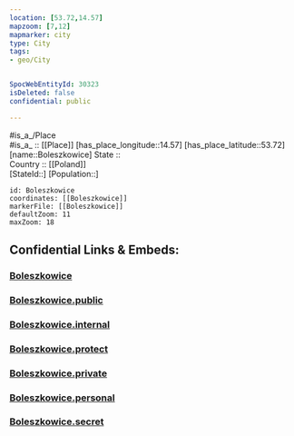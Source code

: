 ```yaml
---
location: [53.72,14.57] 
mapzoom: [7,12] 
mapmarker: city 
type: City
tags:
- geo/City


SpocWebEntityId: 30323
isDeleted: false
confidential: public

---
```

#is_a_/Place  
#is_a_ :: [[Place]] 
[has_place_longitude::14.57] 
[has_place_latitude::53.72] 
[name::Boleszkowice] 
State ::  
Country :: [[Poland]]  
[StateId::] 
[Population::] 



```leaflet
id: Boleszkowice
coordinates: [[Boleszkowice]] 
markerFile: [[Boleszkowice]] 
defaultZoom: 11 
maxZoom: 18
```


## Confidential Links & Embeds: 

### [Boleszkowice](/_Standards/Earth/Continent/Europe/Europe~East/Poland/Provinces~Poland/West_Pomeranian/City/Boleszkowice.md) 

### [Boleszkowice.public](/_public/Earth/Continent/Europe/Europe~East/Poland/Provinces~Poland/West_Pomeranian/City/Boleszkowice.public.md) 

### [Boleszkowice.internal](/_internal/Earth/Continent/Europe/Europe~East/Poland/Provinces~Poland/West_Pomeranian/City/Boleszkowice.internal.md) 

### [Boleszkowice.protect](/_protect/Earth/Continent/Europe/Europe~East/Poland/Provinces~Poland/West_Pomeranian/City/Boleszkowice.protect.md) 

### [Boleszkowice.private](/_private/Earth/Continent/Europe/Europe~East/Poland/Provinces~Poland/West_Pomeranian/City/Boleszkowice.private.md) 

### [Boleszkowice.personal](/_personal/Earth/Continent/Europe/Europe~East/Poland/Provinces~Poland/West_Pomeranian/City/Boleszkowice.personal.md) 

### [Boleszkowice.secret](/_secret/Earth/Continent/Europe/Europe~East/Poland/Provinces~Poland/West_Pomeranian/City/Boleszkowice.secret.md)


